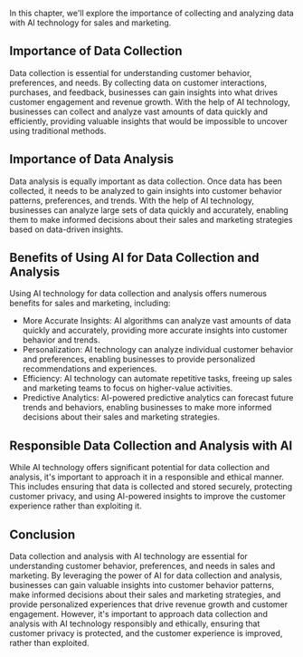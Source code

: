 

In this chapter, we'll explore the importance of collecting and analyzing data with AI technology for sales and marketing.

Importance of Data Collection
-----------------------------

Data collection is essential for understanding customer behavior, preferences, and needs. By collecting data on customer interactions, purchases, and feedback, businesses can gain insights into what drives customer engagement and revenue growth. With the help of AI technology, businesses can collect and analyze vast amounts of data quickly and efficiently, providing valuable insights that would be impossible to uncover using traditional methods.

Importance of Data Analysis
---------------------------

Data analysis is equally important as data collection. Once data has been collected, it needs to be analyzed to gain insights into customer behavior patterns, preferences, and trends. With the help of AI technology, businesses can analyze large sets of data quickly and accurately, enabling them to make informed decisions about their sales and marketing strategies based on data-driven insights.

Benefits of Using AI for Data Collection and Analysis
-----------------------------------------------------

Using AI technology for data collection and analysis offers numerous benefits for sales and marketing, including:

* More Accurate Insights: AI algorithms can analyze vast amounts of data quickly and accurately, providing more accurate insights into customer behavior and trends.
* Personalization: AI technology can analyze individual customer behavior and preferences, enabling businesses to provide personalized recommendations and experiences.
* Efficiency: AI technology can automate repetitive tasks, freeing up sales and marketing teams to focus on higher-value activities.
* Predictive Analytics: AI-powered predictive analytics can forecast future trends and behaviors, enabling businesses to make more informed decisions about their sales and marketing strategies.

Responsible Data Collection and Analysis with AI
------------------------------------------------

While AI technology offers significant potential for data collection and analysis, it's important to approach it in a responsible and ethical manner. This includes ensuring that data is collected and stored securely, protecting customer privacy, and using AI-powered insights to improve the customer experience rather than exploiting it.

Conclusion
----------

Data collection and analysis with AI technology are essential for understanding customer behavior, preferences, and needs in sales and marketing. By leveraging the power of AI for data collection and analysis, businesses can gain valuable insights into customer behavior patterns, make informed decisions about their sales and marketing strategies, and provide personalized experiences that drive revenue growth and customer engagement. However, it's important to approach data collection and analysis with AI technology responsibly and ethically, ensuring that customer privacy is protected, and the customer experience is improved, rather than exploited.

